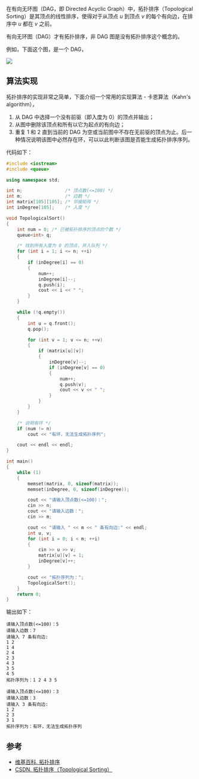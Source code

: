 在有向无环图（DAG，即 Directed Acyclic Graph）中，拓扑排序（Topological Sorting）是其顶点的线性排序，使得对于从顶点 $u$ 到顶点 $v$ 的每个有向边，在排序中 $u$ 都在 $v$ 之前。

有向无环图（DAG）才有拓扑排序，非 DAG 图是没有拓扑排序这个概念的。

例如，下面这个图，是一个 DAG，

![](https://resource.ethsonliu.com/image/20200105_01.png)

## 算法实现

拓扑排序的实现非常之简单，下面介绍一个常用的实现算法 - 卡恩算法（Kahn's algorithm），

1. 从 DAG 中选择一个没有前驱（即入度为 0）的顶点并输出；
2. 从图中删除该顶点和所有以它为起点的有向边；
3. 重复 1 和 2 直到当前的 DAG 为空或当前图中不存在无前驱的顶点为止。后一种情况说明该图中必然存在环，可以以此判断该图是否能生成拓扑排序序列。

代码如下：

```c++
#include <iostream>
#include <queue>

using namespace std;

int n;                /* 顶点数(<=100) */
int m;                /* 边数 */
int matrix[105][105]; /* 邻接矩阵 */
int inDegree[105];    /* 入度 */

void TopologicalSort()
{
	int num = 0; /* 已被拓扑排序的顶点的个数 */
	queue<int> q;

	/* 找到所有入度为 0 的顶点，并入队列 */
	for (int i = 1; i <= n; ++i)
	{
		if (inDegree[i] == 0)
		{
			num++;
			inDegree[i]--;
			q.push(i);
			cout << i << " ";
		}
	}

	while (!q.empty())
	{
		int u = q.front();
		q.pop();

		for (int v = 1; v <= n; ++v)
		{
			if (matrix[u][v])
			{
				inDegree[v]--;
				if (inDegree[v] == 0)
				{
					num++;
					q.push(v);
					cout << v << " ";
				}
			}
		}
	}

	/* 说明有环 */
	if (num != n)
		cout << "有环，无法生成拓扑序列";

	cout << endl << endl;
}

int main()
{
	while (1)
	{
		memset(matrix, 0, sizeof(matrix));
		memset(inDegree, 0, sizeof(inDegree));

		cout << "请输入顶点数(<=100)：";
		cin >> n;
		cout << "请输入边数：";
		cin >> m;

		cout << "请输入 " << m << " 条有向边:" << endl;
		int u, v;
		for (int i = 0; i < m; ++i)
		{
			cin >> u >> v;
			matrix[u][v] = 1;
			inDegree[v]++;
		}

		cout << "拓扑序列为：";
		TopologicalSort();
	}
	return 0;
}
```

输出如下：

```plaintext
请输入顶点数(<=100)：5
请输入边数：7
请输入 7 条有向边:
1 2
1 4
2 4
2 3
4 3
3 5
4 5
拓扑序列为：1 2 4 3 5

请输入顶点数(<=100)：3
请输入边数：3
请输入 3 条有向边:
1 2
2 3
3 1
拓扑序列为：有环，无法生成拓扑序列
```

## 参考

- [维基百科. 拓扑排序](https://zh.wikipedia.org/wiki/%E6%8B%93%E6%92%B2%E6%8E%92%E5%BA%8F)
- [CSDN. 拓扑排序（Topological Sorting）](https://blog.csdn.net/lisonglisonglisong/article/details/45543451)
